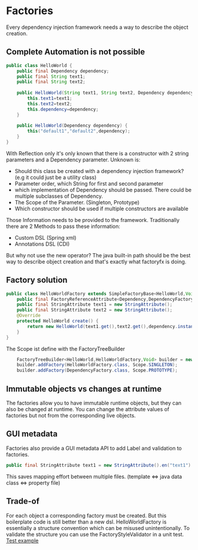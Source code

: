 # Factories

Every dependency injection framework needs a way to describe the object creation.

## Complete Automation is not possible
```java
public class HelloWorld {
    public final Dependency dependency;
    public final String text1;
    public final String text2;
   
    public HelloWorld(String text1, String text2, Dependency dependency) {
        this.text1=text1;
        this.text2=text2;
        this.dependency=dependency;
    }
    
    public HelloWorld(Dependency dependency) {
        this("default1","default2",dependency);
    }
}
```
With Reflection only it's only known that there is a constructor with 2 string parameters and a Dependency parameter.
Unknown is:
* Should this class be created with a dependency injection framework? (e.g it could just be a utility class)
* Parameter order, which String for first and second parameter
* which implementation of Dependency should be passed. There could be multiple subclasses of Dependency.
* The Scope of the Parameter. (Singleton, Prototype)
* Which constructor should be used if multiple constructors are available

Those Information needs to be provided to the framework.
Traditionally there are 2 Methods to pass these information:
* Custom DSL (Spring xml)
* Annotations DSL (CDI)

But why not use the new operator? The java built-in path should be the best way to describe object creation and
that's exactly what factoryfx is doing.

## Factory solution
```java
public class HelloWorldFactory extends SimpleFactoryBase<HelloWorld,Void,HelloWorldFactory> {
    public final FactoryReferenceAttribute<Dependency,DependencyFactory> dependency =new FactoryReferenceAttribute<>(DependencyFactory.class);
    public final StringAttribute text1 = new StringAttribute();
    public final StringAttribute text2 = new StringAttribute();
    @Override
    protected HelloWorld create() {
        return new HelloWorld(text1.get(),text2.get(),dependency.instance());
    }
}
```
The Scope ist define with the FactoryTreeBuilder
```java
    FactoryTreeBuilder<HelloWorld,HelloWorldFactory,Void> builder = new FactoryTreeBuilder<>(HelloWorldFactory.class);
    builder.addFactory(HelloWorldFactory.class, Scope.SINGLETON);
    builder.addFactory(DependencyFactory.class, Scope.PROTOTYPE);
```

## Immutable objects vs changes at runtime
The factories allow you to have immutable runtime objects, but they can also be changed at runtime.
You can change the attribute values of factories but not from the corresponding live objects.

## GUI metadata
Factories also provide a GUI metadata API to add Label and validation to factories.
```java
public final StringAttribute text1 = new StringAttribute().en("text1").de("täxt1");
```
This saves mapping effort between multiple files. (template <=> java data class <=> property file)

## Trade-of
For each object a corresponding factory must be created. But this boilerplate code is still better than a new dsl.
HelloWorldFactory is essentially a structure convention which can be misused unintentionally. To validate the structure you can use the FactoryStyleValidator in a unit test. 
[Test example](./../../../../../../../../example/src/test/java/io/github/factoryfx/example/FactoryTest.java)
 